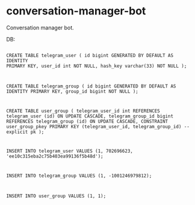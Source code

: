 # conversation-manager-bot
Conversation manager bot.

DB:  
<code>  
CREATE TABLE telegram_user (
   id bigint GENERATED BY DEFAULT AS IDENTITY PRIMARY KEY,
   user_id int NOT NULL,
   hash_key varchar(33) NOT NULL
 );

 CREATE TABLE telegram_group (
   id bigint GENERATED BY DEFAULT AS IDENTITY PRIMARY KEY,
   group_id bigint NOT NULL
 );

 CREATE TABLE user_group (
   telegram_user_id    int REFERENCES telegram_user (id) ON UPDATE CASCADE, 
   telegram_group_id bigint REFERENCES telegram_group (id) ON UPDATE CASCADE, 
   CONSTRAINT user_group_pkey PRIMARY KEY (telegram_user_id, telegram_group_id)  -- explicit pk
 );

INSERT INTO
    telegram_user
VALUES
  (1, 702696623, 'ee10c315eba2c75b403ea99136f5b48d');
  
INSERT INTO
    telegram_group
VALUES
  (1, -1001246979812);
  
INSERT INTO
	user_group
VALUES
	(1, 1);
</code>